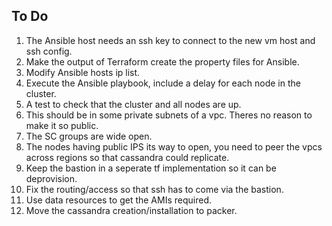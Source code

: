 ## To Do

1. The Ansible host needs an ssh key to connect to the new vm host and ssh config.
2. Make the output of Terraform create the property files for Ansible.
3. Modify Ansible hosts ip list.
4. Execute the Ansible playbook, include a delay for each node in the cluster.
5. A test to check that the cluster and all nodes are up.
6. This should be in some private subnets of a vpc. Theres no reason to make it so public.
7. The SC groups are wide open.
8. The nodes having public IPS its way to open, you need to peer the vpcs across regions so that cassandra could replicate.
9. Keep the bastion in a seperate tf implementation so it can be deprovision.
10. Fix the routing/access so that ssh has to come via the bastion.
11. Use data resources to get the AMIs required.
12. Move the cassandra creation/installation to packer.
